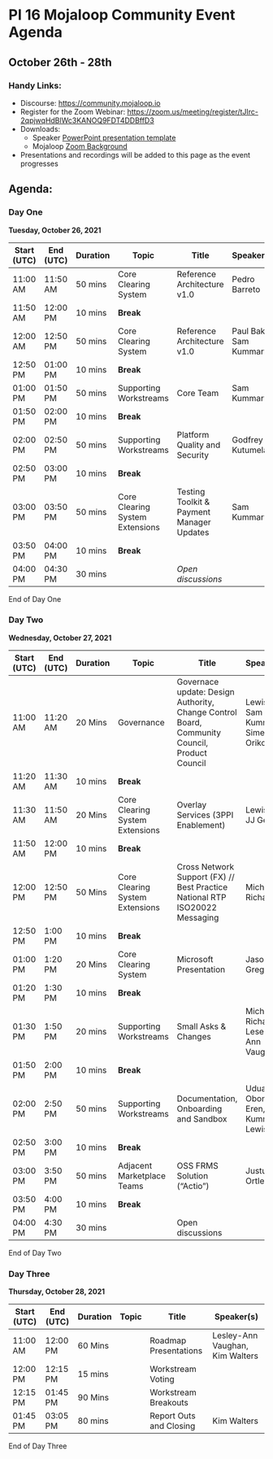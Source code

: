 # PI 16 Mojaloop Community Event Agenda
## October 26th - 28th 

### Handy Links:
* Discourse: https://community.mojaloop.io
* Register for the Zoom Webinar: https://zoom.us/meeting/register/tJIrc-2qpjwqHdBlWc3KANOQ9FDT4DDBffD3
* Downloads:
  - Speaker [PowerPoint presentation template](./presentations/presentation_template.pptx)
  - Mojaloop [Zoom Background](./presentations/zoom_bg.png)  
* Presentations and recordings will be added to this page as the event progresses

## Agenda:

### Day One 
__Tuesday, October 26, 2021__

| Start (UTC) | End (UTC) | Duration   | Topic | Title | Speaker(s) |
| ----------- | --------- | ---------- | ----- | ----- | ---------- |
| 11:00 AM | 11:50 AM | 50 mins | Core Clearing System | Reference Architecture v1.0 | Pedro Barreto |
| 11:50 AM | 12:00 PM | 10 mins | **Break** |  |  |
| 12:00 AM | 12:50 PM | 50 mins | Core Clearing System | Reference Architecture v1.0 | Paul Baker, Sam Kummary |
| 12:50 PM | 01:00 PM | 10 mins | **Break** |  |  |
| 01:00 PM | 01:50 PM | 50 mins | Supporting Workstreams | Core Team | Sam Kummary |
| 01:50 PM | 02:00 PM | 10 mins | **Break** |  |  |
| 02:00 PM | 02:50 PM | 50 mins | Supporting Workstreams | Platform Quality and Security | Godfrey Kutumela |
| 02:50 PM | 03:00 PM | 10 mins | **Break** |  |  |
| 03:00 PM | 03:50 PM | 50 mins | Core Clearing System Extensions | Testing Toolkit & Payment Manager Updates | Sam Kummary |
| 03:50 PM | 04:00 PM | 10 mins | **Break** |  |  |
| 04:00 PM | 04:30 PM | 30 mins | | _Open discussions_ | |


End of Day One

### Day Two
__Wednesday, October 27, 2021__

| Start (UTC) | End (UTC) | Duration   | Topic | Title | Speaker(s) |
| ----------- | --------- | ---------- | ----- | ----- | ---------- |
| 11:00 AM |	11:20 AM | 20 Mins |  Governance |	Governace update: Design Authority, Change Control Board, Community Council, Product Council |	Lewis Daly, Sam Kummary, Simeon Oriko |
| 11:20 AM |	11:30 AM | 10 mins | **Break** | | | 		
| 11:30 AM |	11:50 AM | 20 Mins |  Core Clearing System Extensions |	Overlay Services (3PPI Enablement) |	Lewis Daly, JJ Geewax |
| 11:50 AM |	12:00 PM | 10 mins | **Break** | | | 		
| 12:00 PM |	12:50 PM | 50 Mins |  Core Clearing System Extensions |	Cross Network Support (FX) // Best Practice National RTP ISO20022 Messaging |	Michael Richards |
| 12:50 PM |	1:00 PM  | 10 mins | **Break** | | | 		
| 01:00 PM |	1:20 PM  | 20 Mins |  Core Clearing System |	Microsoft Presentation |	Jason Gregory |
| 01:20 PM |	1:30 PM  | 10 mins | **Break** | | | 		
| 01:30 PM |	1:50 PM  | 20 mins |  Supporting Workstreams |	Small Asks & Changes |	Michael Richards, Lesely-Ann Vaughan |
| 01:50 PM |	2:00 PM  | 10 mins | **Break** | | | 		
| 02:00 PM |	2:50 PM  | 50 mins |  Supporting Workstreams | Documentation, Onboarding and Sandbox |	Uduak Obong-Eren, Sam Kummary, Lewis Daly |
| 02:50 PM |	3:00 PM  | 10 mins | **Break** | | | 		
| 03:00 PM |	3:50 PM  | 50 mins |  Adjacent Marketplace Teams |	OSS FRMS Solution (“Actio”) |	Justus Ortlepp |
| 03:50 PM |	4:00 PM  | 10 mins | **Break** | | | 		
| 04:00 PM |	4:30 PM  | 30 mins | | Open discussions | |

End of Day Two  


### Day Three

__Thursday, October 28, 2021__

| Start (UTC) | End (UTC) | Duration   | Topic | Title | Speaker(s) |
| ----------- | --------- | ---------- | ----- | ----- | ---------- |
| 11:00 AM | 12:00 PM | 60 Mins | | Roadmap Presentations | Lesley-Ann Vaughan, Kim Walters
| 12:00 PM | 12:15 PM | 15 mins | | Workstream Voting | |
| 12:15 PM | 01:45 PM | 90 Mins | | Workstream Breakouts | |	
| 01:45 PM | 03:05 PM | 80 mins | | Report Outs and Closing | Kim Walters|

End of Day Three
